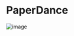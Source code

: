 # PaperDance
![image](https://github.com/user-attachments/assets/79772276-a417-4880-a94b-f2a2f9c27c77)

